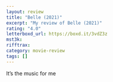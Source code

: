 ```yaml
---
layout: review
title: "Belle (2021)"
excerpt: "My review of Belle (2021)"
rating: "4.0"
letterboxd_url: https://boxd.it/3vdZ3z
mst3k:
rifftrax:
category: movie-review
tags: []
---
```


It’s the music for me
